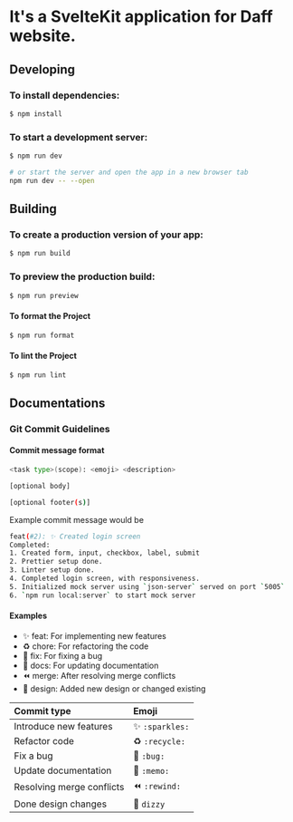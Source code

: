 # It's a SvelteKit application for Daff website.

## Developing

### To install dependencies:

```bash
$ npm install
```

### To start a development server:

```bash
$ npm run dev

# or start the server and open the app in a new browser tab
npm run dev -- --open
```

## Building

### To create a production version of your app:

```bash
$ npm run build
```

### To preview the production build:

```bash
$ npm run preview
```

#### To format the Project

```bash
$ npm run format
```

#### To lint the Project

```bash
$ npm run lint
```

## Documentations

### Git Commit Guidelines

#### Commit message format

```bash
<task type>(scope): <emoji> <description>

[optional body]

[optional footer(s)]
```

Example commit message would be

```bash
feat(#2): ✨ Created login screen
Completed:
1. Created form, input, checkbox, label, submit
2. Prettier setup done.
3. Linter setup done.
4. Completed login screen, with responsiveness.
5. Initialized mock server using `json-server` served on port `5005`
6. `npm run local:server` to start mock server
```

#### Examples

- ✨ feat: For implementing new features
- ♻️ chore: For refactoring the code
- 🐛 fix: For fixing a bug
- 📝 docs: For updating documentation
- ⏪ merge: After resolving merge conflicts
- 💫 design: Added new design or changed existing

| Commit type               | Emoji           |
| :------------------------ | :-------------- |
| Introduce new features    | ✨ `:sparkles:` |
| Refactor code             | ♻️ `:recycle:`  |
| Fix a bug                 | 🐛 `:bug:`      |
| Update documentation      | 📝 `:memo:`     |
| Resolving merge conflicts | ⏪ `:rewind:`   |
| Done design changes       | 💫 `dizzy`      |
